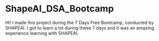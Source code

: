# ShapeAI_DSA_Bootcamp
Hi! I made this project during the 7 Days Free Bootcamp, conducted by SHAPEAI. I got to learn a lot during these 7 days and it was an amazing experience learning with SHAPEAI.
